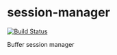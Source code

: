 # session-manager

[![Build Status](https://travis-ci.org/bufferapp/session-manager.svg?branch=master)](https://travis-ci.org/bufferapp/session-manager)

Buffer session manager
